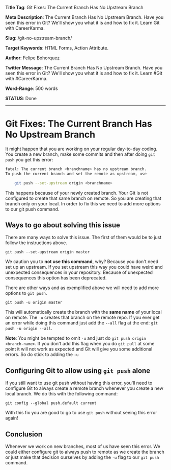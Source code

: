 **Title Tag**: Git Fixes: The Current Branch Has No Upstream Branch

**Meta Description**: The Current Branch Has No Upstream Branch. Have you seen this error in Git? We'll show you what it is and how to fix it. Learn Git with CareerKarma.

**Slug**: /git-no-upstream-branch/

**Target Keywords**: HTML Forms, Action Attribute.

**Author**: Felipe Bohorquez

**Twitter Message**: The Current Branch Has No Upstream Branch. Have you seen this error in Git? We'll show you what it is and how to fix it. Learn #Git with #CareerKarma.

**Word-Range**: 500 words

**STATUS**: Done

---

# Git Fixes: The Current Branch Has No Upstream Branch

It might happen that you are working on your regular day-to-day coding. You create a new branch, make some commits and then after doing `git push` you get this error:

```bash
fatal: The current branch <branchname> has no upstream branch.
To push the current branch and set the remote as upstream, use

    git push --set-upstream origin <branchname>
```

This happens because of your newly created branch. Your Git is not configured to create that same branch on remote. So you are creating that branch only on your local. In order to fix this we need to add more options to our git push command.

## Ways to go about solving this issue

There are many ways to solve this issue. The first of them would be to just follow the instructions above. 

`git push --set-upstream origin master`

We caution you to **not use this command**, why? Because you don't need set up an upstream. If you set upstream this way you could have weird and unexpected consequences in your repository. Because of unexpected consequences this option has been deprecated.

There are other ways and as exemplified above we will need to add more options to `git push`.

`git push -u origin master`

This will automatically create the branch with the **same name** of your local on remote. The `-u` creates that branch on the remote repo.  If you ever get an error while doing this command just add the `--all` flag at the end: `git push -u origin --all`. 

**Note**: You might be tempted to omit `-u` and just do `git push origin <branch-name>`. If you don't add this flag when you do `git pull` at some point it will not work as expected and Git will give you some additional errors. So do stick to adding the `-u`


## Configuring Git to allow using `git push` alone

If you still want to use git push without having this error, you'll need to configure Git to always create a remote branch whenever you create a new local branch. We do this with the following command:

`git config --global push.default current`

With this fix you are good to go to use `git push` without seeing this error again! 

## Conclusion

Whenever we work on new branches, most of us have seen this error. We could either configure git to always push to remote as we create the branch or just make that decision ourselves by adding the `-u` flag to our `git push` command. 